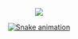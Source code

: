 <p align="center">
  <!-- Header -->
  <img src="https://readme-typing-svg.herokuapp.com/?font=Righteous&size=35&center=true&vCenter=true&width=500&height=70&duration=4000&lines=Hey%2C+Airport_Management_System)" />
</p>

<p align="center">
  <a target="_blank" rel="noopener noreferrer nofollow" href="https://raw.githubusercontent.com/rakibhassan66/rakibhassan66/output/github-contribution-grid-snake-dark.svg">
    <img src="https://raw.githubusercontent.com/rakibhassan66/rakibhassan66/output/github-contribution-grid-snake-dark.svg" alt="Snake animation"/>
  </a>
</p>
